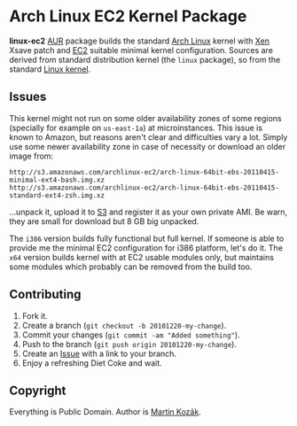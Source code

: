 Arch Linux EC2 Kernel Package
=============================

**linux-ec2** [AUR][1] package builds the standard [Arch Linux][2] kernel
with [Xen][3] Xsave patch and [EC2][4] suitable minimal kernel configuration. 
Sources are derived from standard distribution kernel (the `linux` package), 
so from the standard [Linux kernel][5].

Issues
------
This kernel might not run on some older availability zones of some 
regions (specially for example on `us-east-1a`) at microinstances. 
This issue is known to Amazon, but reasons aren't clear and difficulties
vary a lot. Simply use some newer availability zone in case of 
necessity or download an older image from:

    http://s3.amazonaws.com/archlinux-ec2/arch-linux-64bit-ebs-20110415-minimal-ext4-bash.img.xz
    http://s3.amazonaws.com/archlinux-ec2/arch-linux-64bit-ebs-20110415-standard-ext4-zsh.img.xz

...unpack it, upload it to [S3][6] and register it as your own 
private AMI. Be warn, they are small for download but 8 GB big unpacked.

The `i386` version builds fully functional but full kernel. If someone is 
able to provide me the minimal EC2 configuration for i386 platform, let's 
do it. The `x64` version builds kernel with at EC2 usable modules only,
but maintains some modules which probably can be removed from the build too.


Contributing
------------

1. Fork it.
2. Create a branch (`git checkout -b 20101220-my-change`).
3. Commit your changes (`git commit -am "Added something"`).
4. Push to the branch (`git push origin 20101220-my-change`).
5. Create an [Issue][9] with a link to your branch.
6. Enjoy a refreshing Diet Coke and wait.


Copyright
---------

Everything is Public Domain. Author is [Martin Kozák][10].

[1]: http://aur.archlinux.org/
[2]: http://www.archlinux.org/
[3]: http://xen.org/
[4]: http://aws.amazon.com/ec2/
[5]: http://www.kernel.org/
[6]: http://aws.amazon.com/s3/
[9]: http://github.com/martinkozak/linux-ec2/issues
[10]: http://www.martinkozak.net/
